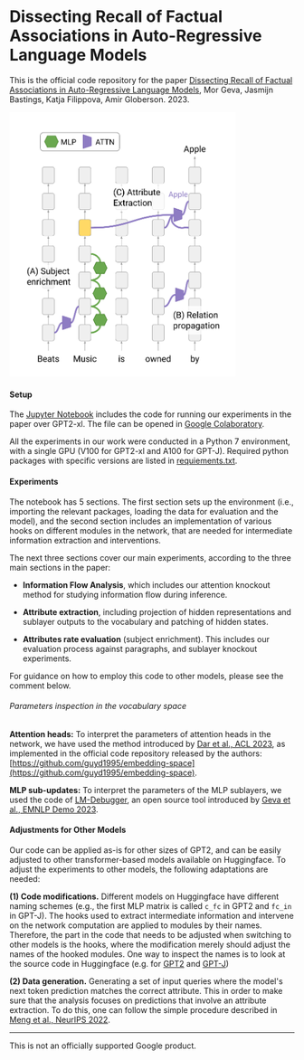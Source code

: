 
# Dissecting Recall of Factual Associations in Auto-Regressive Language Models


This is the official code repository for the paper [Dissecting Recall of Factual Associations in Auto-Regressive Language Models](https://arxiv.org/abs/2304.14767), Mor Geva, Jasmijn Bastings, Katja Filippova, Amir Globerson. 2023.

<img src="dissecting_factual_associations.png" width="400"/>

#### Setup
The [Jupyter Notebook](factual_associations_dissection.ipynb) includes the code for running our experiments in the paper over GPT2-xl. The file can be opened in
[Google Colaboratory](https://colab.research.google.com/).


All the experiments in our work were conducted in a Python 7 environment, with a single GPU (V100 for GPT2-xl and A100 for GPT-J).
Required python packages with specific versions are listed in [requiements.txt](requiements.txt).


#### Experiments

The notebook has 5 sections. The first section sets up the environment (i.e., importing the relevant packages, loading the data for evaluation and the model), and the second section includes an implementation of various hooks on different modules in the network, that are needed for intermediate information extraction and interventions. 

The next three sections cover our main experiments, according to the three main sections in the paper:

- **Information Flow Analysis**, which includes our attention knockout method for studying information flow during inference.

- **Attribute extraction**, including projection of hidden representations and sublayer outputs to the vocabulary and patching of hidden states.

- **Attributes rate evaluation** (subject enrichment). This includes our evaluation process against paragraphs, and sublayer knockout experiments.

For guidance on how to employ this code to other models, please see the comment below.


###### Parameters inspection in the vocabulary space

**Attention heads:**
To interpret the parameters of attention heads in the network, we have used the method introduced by [Dar et al., ACL 2023](https://arxiv.org/abs/2209.02535), as implemented in the official code repository released by the authors:
[https://github.com/guyd1995/embedding-space](https://github.com/guyd1995/embedding-space).

**MLP sub-updates:**
To interpret the parameters of the MLP sublayers, we used the code of [LM-Debugger](https://arxiv.org/abs/2204.12130), an open source tool introduced by [Geva et al., EMNLP Demo 2023](https://arxiv.org/abs/2204.12130).


#### Adjustments for Other Models

Our code can be applied as-is for other sizes of GPT2, and can be easily adjusted to other transformer-based models available on Huggingface.
To adjust the experiments to other models, the following adaptations are needed:

**(1) Code modifications.** Different models on Huggingface have different naming schemes (e.g., the first MLP matrix is called `c_fc` in GPT2 and `fc_in` in GPT-J). The hooks used to extract intermediate information and intervene on the network computation are applied to modules by their names. Therefore, the part in the code that needs to be adjusted when switching to other models is the hooks, where the modification merely should adjust the names of the hooked modules. One way to inspect the names is to look at the source code in Huggingface (e.g. for [GPT2](https://github.com/huggingface/transformers/blob/main/src/transformers/models/gpt2/modeling_gpt2.py) and [GPT-J](https://github.com/huggingface/transformers/blob/main/src/transformers/models/gptj/modeling_gptj.py))

**(2) Data generation.** Generating a set of input queries where the model's next token prediction matches the correct attribute. This in order to make sure that the analysis focuses on predictions that involve an attribute extraction.
To do this, one can follow the simple procedure described in [Meng et al., NeurIPS 2022](https://arxiv.org/pdf/2202.05262.pdf).  

---

This is not an officially supported Google product.

